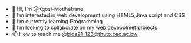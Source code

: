 - 👋 Hi, I’m @Kgosi-Motlhabane
- 👀 I’m interested in web development using HTML5,Java script and CSS
- 🌱 I’m currently learning Programming 
- 💞️ I’m looking to collaborate on my web devepolmet projects 
- 📫 How to reach me @bida21-123@thuto.bac.ac.bw

<!---
Kgosi-Motlhabane/Kgosi-Motlhabane is a ✨ special ✨ repository because its `README.md` (this file) appears on your GitHub profile.
You can click the Preview link to take a look at your changes.
--->
